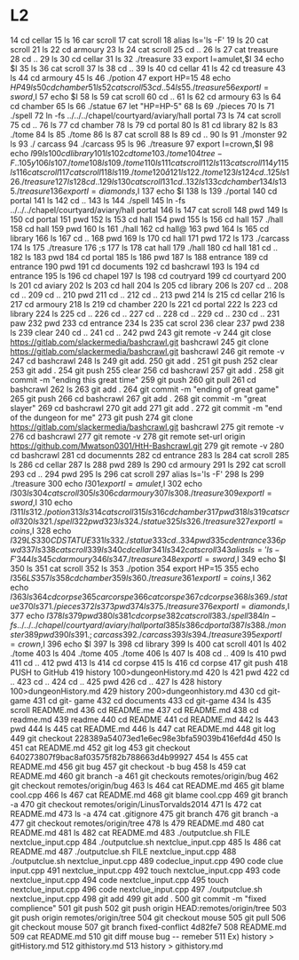 # L2
14 cd cellar 15 ls 16 car scroll 17 cat scroll 18 alias ls='ls -F' 19 ls 20 cat scroll 21 ls 22 cd armoury 23 ls 24 cat scroll 25 cd .. 26 ls 27 cat treasure 28 cd .. 29 ls 30 cd cellar 31 ls 32 ./treasure 33 export I=amulet,$I 34 echo $I 35 ls 36 cat scroll 37 ls 38 cd .. 39 ls 40 cd cellar 41 ls 42 cd treasure 43 ls 44 cd armoury 45 ls 46 ./potion 47 export HP=15 48 echo $HP 49 ls 50 cd chamber 51 ls 52 cat scroll 53 cd .. 54 ls 55 ./treasure 56 export I=sword,$I 57 echo $I 58 ls 59 cat scroll 60 cd .. 61 ls 62 cd armoury 63 ls 64 cd chamber 65 ls 66 ./statue 67 let "HP=HP-5" 68 ls 69 ./pieces 70 ls 71 ./spell 72 ln -fs ../../../chapel/courtyard/aviary/hall portal 73 ls 74 cat scroll 75 cd .. 76 ls 77 cd chamber 78 ls 79 cd portal 80 ls 81 cd library 82 ls 83 ./tome 84 ls 85 ./tome 86 ls 87 cat scroll 88 ls 89 cd .. 90 ls 91 ./monster 92 ls 93 ./ carcass 94 ./carcass 95 ls 96 ./treasure 97 export I=crown,$I 98 echo $I 99 ls 100 cd library 101 ls 102 cd tome 103 ./tome 104 tree -F .. 105 y 106 ls 107 ./tome 108 ls 109 ./tome 110 ls 111 cat scroll 112 ls 113 cat scroll 114 y 115 ls 116 cat scroll 117 cat scroll 118 ls 119 ./tome 120 å 121 ls 122 ./tome 123 ls 124 cd .. 125 ls 126 ./treasure 127 ls 128 cd .. 129 ls 130 cat scroll 131 cd .. 132 ls 133 cd chamber 134 ls 135 ./treasure 136 export I=diamonds,$I 137 echo $I 138 ls 139 ./portal 140 cd portal 141 ls 142 cd .. 143 ls 144 ./spell 145 ln -fs ../../../chapel/courtyard/aviary/hall portal 146 ls 147 cat scroll 148 pwd 149 ls 150 cd portal 151 pwd 152 ls 153 cd hall 154 pwd 155 ls 156 cd hall 157 ./hall 158 cd hall 159 pwd 160 ls 161 ./hall 162 cd hall@ 163 pwd 164 ls 165 cd library 166 ls 167 cd .. 168 pwd 169 ls 170 cd hall 171 pwd 172 ls 173 ./carcass 174 ls 175 ./treasure 176 ;s 177 ls 178 cat hall 179 ./hall 180 cd hall 181 cd .. 182 ls 183 pwd 184 cd portal 185 ls 186 pwd 187 ls 188 entrance 189 cd entrance 190 pwd 191 cd documents 192 cd bashcrawl 193 ls 194 cd entrance 195 ls 196 cd chapel 197 ls 198 cd coutryard 199 cd courtyard 200 ls 201 cd aviary 202 ls 203 cd hall 204 ls 205 cd library 206 ls 207 cd .. 208 cd .. 209 cd .. 210 pwd 211 cd .. 212 cd .. 213 pwd 214 ls 215 cd cellar 216 ls 217 cd armoury 218 ls 219 cd chamber 220 ls 221 cd portal 222 ls 223 cd library 224 ls 225 cd .. 226 cd .. 227 cd .. 228 cd .. 229 cd .. 230 cd .. 231 paw 232 pwd 233 cd entrance 234 ls 235 cat scrol 236 clear 237 pwd 238 ls 239 clear 240 cd .. 241 cd .. 242 pwd 243 git remote -v 244 git close https://gitlab.com/slackermedia/bashcrawl.git bashcrawl 245 git clone https://gitlab.com/slackermedia/bashcrawl.git bashcrawl 246 git remote -v 247 cd bashcrawl 248 ls 249 git add. 250 git add . 251 git push 252 clear 253 git add . 254 git push 255 clear 256 cd bashcrawl 257 git add . 258 git commit -m "ending this great time" 259 git push 260 git pull 261 cd bashcrawl 262 ls 263 git add . 264 git commit -m "ending of great game" 265 git push 266 cd bashcrawl 267 git add . 268 git commit -m "great slayer" 269 cd bashcrawl 270 git add 271 git add . 272 git commit -m "end of the dungeon for me" 273 git push 274 git clone https://gitlab.com/slackermedia/bashcrawl.git bashcrawl 275 git remote -v 276 cd bashcrawl 277 git remote -v 278 git remote set-url origin https://github.com/Mwatson0301/HtH-Bashcrawl.git 279 git remote -v 280 cd bashcrawl 281 cd documennts 282 cd entrance 283 ls 284 cat scroll 285 ls 286 cd cellar 287 ls 288 pwd 289 ls 290 cd armoury 291 ls 292 cat scroll 293 cd .. 294 pwd 295 ls 296 cat scroll 297 alias ls='ls -F' 298 ls 299 ./treasure 300 echo $I 301 export I=amulet,$I 302 echo $I 303 ls 304 cat scroll 305 ls 306 cd armoury 307 ls 308 ./treasure 309 export I=sword,$I 310 echo $I 311 ls 312 ./potion 313 ls 314 cat scroll 315 ls 316 cd chamber 317 pwd 318 ls 319 cat scroll 320 ls 321 ./spell 322 pwd 323 ls 324 ./statue 325 ls 326 ./treasure 327 export I=coins,$I 328 echo $I 329 LS 330 CD STATUE 331 ls 332 ./statue 333 cd .. 334 pwd 335 cd entrance 336 pwd 337 ls 338 cat scroll 339 ls 340 cd cellar 341 ls 342 cat scroll 343 alias ls='ls -F' 344 ls 345 cd armoury 346 ls 347 ./treasure 348 export I=sword,$I 349 echo $I 350 ls 351 cat scroll 352 ls 353 ./potion 354 export HP=15 355 echo $I 356 LS 357 ls 358 cd chamber 359 ls 360 ./treasure 361 export I=coins,$I 362 echo $I 363 ls 364 cd corpse 365 car corspe 366 cat corspe 367 cd corpse 368 ls 369 ./statue 370 ls 371 ./pieces 372 ls 373 pwd 374 ls 375 ./treasure 376 export I=diamonds,$I 377 echo $I 378 ls 379 pwd 380 ls 381 cd corpse 382 cat scroll 383 ./spell 384 ln -fs ../../../chapel/courtyard/aviary/hall portal 385 ls 386 cd portal 387 ls 388 ./monster 389 pwd 390 ls 391 .;carcass 392 ./carcass 393 ls 394 ./treasure 395 export I=crown,$I 396 echo $I 397 ls 398 cd library 399 ls 400 cat scroll 401 ls 402 ./tome 403 ls 404 ./tome 405 ./tome 406 ls 407 ls 408 cd .. 409 ls 410 pwd 411 cd .. 412 pwd 413 ls 414 cd corpse 415 ls 416 cd corpse 417 git push 418 PUSH to GitHub 419 history 100>dungeonHistory.md 420 ls 421 pwd 422 cd .. 423 cd .. 424 cd .. 425 pwd 426 cd .. 427 ls 428 history 100>dungeonHistory.md 429 history 200>dungeonhistory.md 430 cd git-game 431 cd git- game 432 cd documents 433 cd git-game 434 ls 435 scroll README.md 436 cd README.me 437 cd README.md 438 cd readme.md 439 readme 440 cd README 441 cd README.md 442 ls 443 pwd 444 ls 445 cat README.md 446 ls 447 cat README.md 448 git log 449 git checkout 228389a54073ed1e6ec98e3bfa59039b416efd4d 450 ls 451 cat README.md 452 git log 453 git checkout 640273807f9bac8af03575f82b788663d4b99927 454 ls 455 cat README.md 456 git bug 457 git checkout -b bug 458 ls 459 cat README.md 460 git branch -a 461 git checkouts remotes/origin/bug 462 git checkout remotes/origin/bug 463 ls 464 cat README.md 465 git blame cool.cpp 466 ls 467 cat README.md 468 git blame cool.cpp 469 git branch -a 470 git checkout remotes/origin/LinusTorvalds2014 471 ls 472 cat README.md 473 ls -a 474 cat .gitignore 475 git branch 476 git branch -a 477 git checkout remotes/origin/tree 478 ls 479 README.md 480 cat README.md 481 ls 482 cat README.md 483 ./outputclue.sh FILE nextclue_input.cpp 484 ./outputclue.sh nextclue_input.cpp 485 ls 486 cat README.md 487 ./outputclue.sh FILE nextclue_input.cpp 488 ./outputclue.sh nextclue_input.cpp 489 codeclue_input.cpp 490 code clue input.cpp 491 nextclue_input.cpp 492 touch nextclue_input.cpp 493 code nextclue_input.cpp 494 code nextclue_input.cpp 495 touch nextclue_input.cpp 496 code nextclue_input.cpp 497 ./outputclue.sh nextclue_input.cpp 498 git add 499 git add . 500 git commit -m "fixed complience" 501 git push 502 git push origin HEAD:remotes/origin/tree 503 git push origin remotes/origin/tree 504 git checkout mouse 505 git pull 506 git checkout mouse 507 git branch fixed-conflict 4d82fe7 508 README.md 509 cat README.md 510 git diff mouse bug -- remeber 511 Ex) history > gitHistory.md 512 githistory.md 513 history > githistory.md
